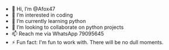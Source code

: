 - 👋 Hi, I’m @Afox47
- 👀 I’m interested in coding
- 🌱 I’m currently learning python
- 💞️ I’m looking to collaborate on python projects 
- 📫 Reach me via WhatsApp 79095645
- ⚡ Fun fact: I'm fun to work with. There will be no dull moments.

<!---
Afox47/Afox47 is a ✨ special ✨ repository because its `README.md` (this file) appears on your GitHub profile.
You can click the Preview link to take a look at your changes.
--->

